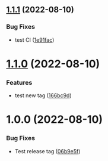 ## [1.1.1](https://github.com/QuangHaiVu/test-upm/compare/v1.1.0...v1.1.1) (2022-08-10)


### Bug Fixes

* test CI ([1e91fac](https://github.com/QuangHaiVu/test-upm/commit/1e91facf3c0538516ba6943d5e6eea8fd5ceaa43))

# [1.1.0](https://github.com/QuangHaiVu/test-upm/compare/v1.0.0...v1.1.0) (2022-08-10)


### Features

* test new tag ([166bc9d](https://github.com/QuangHaiVu/test-upm/commit/166bc9d32da902cd8f449f851eb3eb2441ef5dab))

# 1.0.0 (2022-08-10)


### Bug Fixes

* Test release tag ([06b9e5f](https://github.com/QuangHaiVu/test-upm/commit/06b9e5f5a3b2be4c90e923d75d530909d5dce684))
